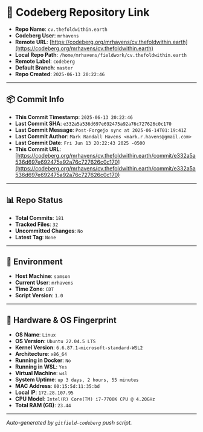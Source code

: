 # 🔗 Codeberg Repository Link

- **Repo Name**: `cv.thefoldwithin.earth`
- **Codeberg User**: `mrhavens`
- **Remote URL**: [https://codeberg.org/mrhavens/cv.thefoldwithin.earth](https://codeberg.org/mrhavens/cv.thefoldwithin.earth)
- **Local Repo Path**: `/home/mrhavens/fieldwork/cv.thefoldwithin.earth`
- **Remote Label**: `codeberg`
- **Default Branch**: `master`
- **Repo Created**: `2025-06-13 20:22:46`

---

## 📦 Commit Info

- **This Commit Timestamp**: `2025-06-13 20:22:46`
- **Last Commit SHA**: `e332a5a536d697e692475a92a76c727626c0c170`
- **Last Commit Message**: `Post-Forgejo sync at 2025-06-14T01:19:41Z`
- **Last Commit Author**: `Mark Randall Havens <mark.r.havens@gmail.com>`
- **Last Commit Date**: `Fri Jun 13 20:22:43 2025 -0500`
- **This Commit URL**: [https://codeberg.org/mrhavens/cv.thefoldwithin.earth/commit/e332a5a536d697e692475a92a76c727626c0c170](https://codeberg.org/mrhavens/cv.thefoldwithin.earth/commit/e332a5a536d697e692475a92a76c727626c0c170)

---

## 📊 Repo Status

- **Total Commits**: `181`
- **Tracked Files**: `32`
- **Uncommitted Changes**: `No`
- **Latest Tag**: `None`

---

## 🧭 Environment

- **Host Machine**: `samson`
- **Current User**: `mrhavens`
- **Time Zone**: `CDT`
- **Script Version**: `1.0`

---

## 🧬 Hardware & OS Fingerprint

- **OS Name**: `Linux`
- **OS Version**: `Ubuntu 22.04.5 LTS`
- **Kernel Version**: `6.6.87.1-microsoft-standard-WSL2`
- **Architecture**: `x86_64`
- **Running in Docker**: `No`
- **Running in WSL**: `Yes`
- **Virtual Machine**: `wsl`
- **System Uptime**: `up 3 days, 2 hours, 55 minutes`
- **MAC Address**: `00:15:5d:11:35:bd`
- **Local IP**: `172.28.107.95`
- **CPU Model**: `Intel(R) Core(TM) i7-7700K CPU @ 4.20GHz`
- **Total RAM (GB)**: `23.44`

---

_Auto-generated by `gitfield-codeberg` push script._
